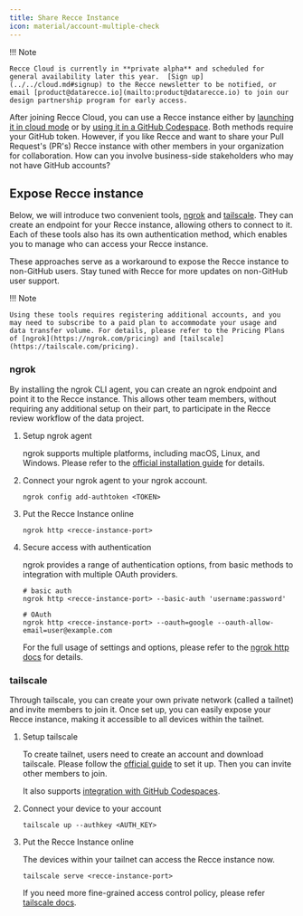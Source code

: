 ```yaml
---
title: Share Recce Instance
icon: material/account-multiple-check
---
```


!!! Note

    Recce Cloud is currently in **private alpha** and scheduled for general availability later this year.  [Sign up](../../cloud.md#signup) to the Recce newsletter to be notified, or email [product@datarecce.io](mailto:product@datarecce.io) to join our design partnership program for early access.

After joining Recce Cloud, you can use a Recce instance either by [launching it in cloud mode](index.md#launch-the-recce-server-in-the-cloud-mode) or by [using it in a GitHub Codespace](setup-gh-codespaces.md). Both methods require your GitHub token. However, if you like Recce and want to share your Pull Request's (PR's) Recce instance with other members in your organization for collaboration. How can you involve business-side stakeholders who may not have GitHub accounts?

## Expose Recce instance
Below, we will introduce two convenient tools, [ngrok](https://ngrok.com/) and [tailscale](https://tailscale.com/). They can create an endpoint for your Recce instance, allowing others to connect to it. Each of these tools also has its own authentication method, which enables you to manage who can access your Recce instance.

These approaches serve as a workaround to expose the Recce instance to non-GitHub users. Stay tuned with Recce for more updates on non-GitHub user support.

!!! Note

    Using these tools requires registering additional accounts, and you may need to subscribe to a paid plan to accommodate your usage and data transfer volume. For details, please refer to the Pricing Plans of [ngrok](https://ngrok.com/pricing) and [tailscale](https://tailscale.com/pricing).

### ngrok
By installing the ngrok CLI agent, you can create an ngrok endpoint and point it to the Recce instance. This allows other team members, without requiring any additional setup on their part, to participate in the Recce review workflow of the data project.

1. Setup ngrok agent
   
   ngrok supports multiple platforms, including macOS, Linux, and Windows. Please refer to the [official installation guide](https://ngrok.com/docs/getting-started/) for details.

1. Connect your ngrok agent to your ngrok account.
    ```shell
    ngrok config add-authtoken <TOKEN>
    ```

1. Put the Recce Instance online
    ```shell
    ngrok http <recce-instance-port>
    ```

1. Secure access with authentication

    ngrok provides a range of authentication options, from basic methods to integration with multiple OAuth providers.
    ```shell
    # basic auth
    ngrok http <recce-instance-port> --basic-auth 'username:password'

    # OAuth
    ngrok http <recce-instance-port> --oauth=google --oauth-allow-email=user@example.com
    ```

    For the full usage of settings and options, please refer to the [ngrok http docs](https://ngrok.com/docs/http/) for details.


### tailscale

Through tailscale, you can create your own private network (called a tailnet) and invite members to join it. Once set up, you can easily expose your Recce instance, making it accessible to all devices within the tailnet.

1. Setup tailscale
    
    To create tailnet, users need to create an account and download tailscale. Please follow the [official guide](https://tailscale.com/kb/1017/install) to set it up.
    Then you can invite other members to join.

    It also supports [integration with GitHub Codespaces](https://tailscale.com/kb/1160/github-codespaces).

1. Connect your device to your account
    ```shell
    tailscale up --authkey <AUTH_KEY>
    ```

1. Put the Recce Instance online

    The devices within your tailnet can access the Recce instance now.

    ```shell
    tailscale serve <recce-instance-port>
    ```
    If you need more fine-grained access control policy, please refer [tailscale docs](https://tailscale.com/kb/1350/manage).
